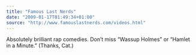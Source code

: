```yaml
---
title: "Famous Last Nerds"
date: "2009-01-17T01:49:34+01:00"
source: "http://www.famouslastnerds.com/videos.html"
---
```


Absolutely brilliant rap comedies. Don’t miss “Wassup Holmes” or “Hamlet in a Minute.” (Thanks, Cat.)
